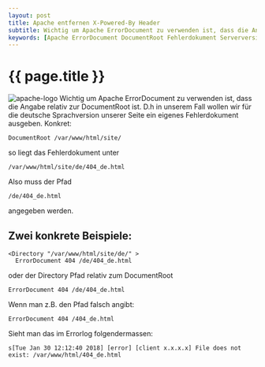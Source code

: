 ```yaml
---
layout: post
title: Apache entfernen X-Powered-By Header
subtitle: Wichtig um Apache ErrorDocument zu verwenden ist, dass die Angabe relativ zur DocumentRoot ist. D.h in unserem Fall wollen wir für die deutsche Sprachversion unserer Seite.
keywords: [Apache ErrorDocument DocumentRoot Fehlerdokument Serverversionsnummer Apache/2.4.29]
---
```

# {{ page.title }}

![apache-logo](https://www.elastic2ls.com/wp-content/uploads/2017/01/apache-logo-300x300.png)         Wichtig um Apache ErrorDocument zu verwenden ist, dass die Angabe relativ zur DocumentRoot ist. D.h in unserem Fall wollen wir für die deutsche Sprachversion unserer Seite ein eigenes Fehlerdokument ausgeben. Konkret:

```
DocumentRoot /var/www/html/site/
```

so liegt das Fehlerdokument unter

```
/var/www/html/site/de/404_de.html
```

Also muss der Pfad

```
/de/404_de.html
```

angegeben werden.

## Zwei konkrete Beispiele:

```
<Directory "/var/www/html/site/de/" >
  ErrorDocument 404 /de/404_de.html
```

oder der Directory Pfad relativ zum DocumentRoot

```  
ErrorDocument 404 /de/404_de.html
```

Wenn man z.B. den Pfad falsch angibt:

```
ErrorDocument 404 /404_de.html
```

Sieht man das im Errorlog folgendermassen:

```
s[Tue Jan 30 12:12:40 2018] [error] [client x.x.x.x] File does not exist: /var/www/html/404_de.html
```
